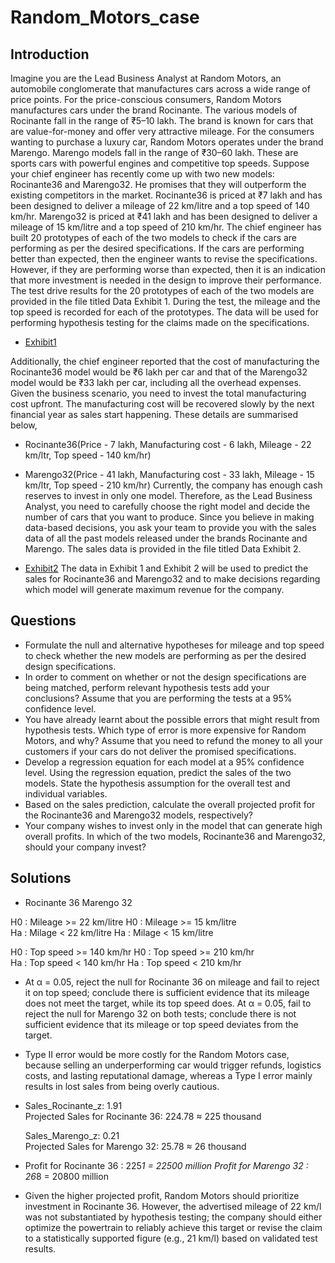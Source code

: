 # Random_Motors_case
## Introduction
Imagine you are the Lead Business Analyst at Random Motors, an automobile conglomerate that manufactures cars across a wide range of price points. For the price-conscious consumers, Random Motors manufactures cars under the brand Rocinante. The various models of Rocinante fall in the range of ₹5–10 lakh. The brand is known for cars that are value-for-money and offer very attractive mileage. For the consumers wanting to purchase a luxury car, Random Motors operates under the brand Marengo. Marengo models fall in the range of ₹30–60 lakh. These are sports cars with powerful engines and competitive top speeds.
Suppose your chief engineer has recently come up with two new models: Rocinante36 and Marengo32. He promises that they will outperform the existing competitors in the market.
Rocinante36 is priced at ₹7 lakh and has been designed to deliver a mileage of 22 km/litre and a top speed of 140 km/hr.
Marengo32 is priced at ₹41 lakh and has been designed to deliver a mileage of 15 km/litre and a top speed of 210 km/hr.
The chief engineer has built 20 prototypes of each of the two models to check if the cars are performing as per the desired specifications. If the cars are performing better than expected, then the engineer wants to revise the specifications. However, if they are performing worse than expected, then it is an indication that more investment is needed in the design to improve their performance. The test drive results for the 20 prototypes of each of the two models are provided in the file titled Data Exhibit 1. During the test, the mileage and the top speed is recorded for each of the prototypes. The data will be used for performing hypothesis testing for the claims made on the specifications.
- <a href="https://github.com/kumarnnaveen408/Quantitative_Techniques-Random_Motors-/blob/main/Exhibit%2B1%20(1).xlsx">Exhibit1</a>

Additionally, the chief engineer reported that the cost of manufacturing the Rocinante36 model would be ₹6 lakh per car and that of the Marengo32 model would be ₹33 lakh per car, including all the overhead expenses. Given the business scenario, you need to invest the total manufacturing cost upfront. The manufacturing cost will be recovered slowly by the next financial year as sales start happening. These details are summarised below,
- Rocinante36(Price - 7 lakh, Manufacturing cost - 6 lakh, Mileage - 22 km/ltr, Top speed - 140 km/hr)
- Marengo32(Price - 41 lakh, Manufacturing cost - 33 lakh, Mileage - 15 km/ltr, Top speed - 210 km/hr)
Currently, the company has enough cash reserves to invest in only one model. Therefore, as the Lead Business Analyst, you need to carefully choose the right model and decide the number of cars that you want to produce. Since you believe in making data-based decisions, you ask your team to provide you with the sales data of all the past models released under the brands Rocinante and Marengo. The sales data is provided in the file titled Data Exhibit 2.

- <a href="https://github.com/kumarnnaveen408/Quantitative_Techniques-Random_Motors-/blob/main/Exhibit%2B2.xlsx">Exhibit2</a>
The data in Exhibit 1 and Exhibit 2 will be used to predict the sales for Rocinante36 and Marengo32 and to make decisions regarding which model will generate maximum revenue for the company.
## Questions
- Formulate the null and alternative hypotheses for mileage and top speed to check whether the new models are performing as per the desired design specifications.
- In order to comment on whether or not the design specifications are being matched, perform relevant hypothesis tests add your conclusions? Assume that you are performing the tests at a 95% confidence level.
- You have already learnt about the possible errors that might result from hypothesis tests. Which type of error is more expensive for Random Motors, and why? Assume that you need to refund the money to all your customers if your cars do not deliver the promised specifications.
- Develop a regression equation for each model at a 95% confidence level. Using the regression equation, predict the sales of the two models. State the hypothesis assumption for the overall test and individual variables.
- Based on the sales prediction, calculate the overall projected profit for the Rocinante36 and Marengo32 models, respectively?
- Your company wishes to invest only in the model that can generate high overall profits. In which of the two models, Rocinante36 and Marengo32, should your company invest?

## Solutions
- Rocinante 36												         Marengo 32		
														
H0 :	Mileage  >= 22 km/litre									H0 :	Mileage >= 15 km/litre	
Ha  :	Milage < 22 km/litre										Ha  :	Milage < 15 km/litre	
																						
H0  :	Top speed >= 140 km/hr						      H0  :	Top speed >= 210 km/hr	
Ha  :	Top speed < 140 km/hr									  Ha  :	Top speed < 210 km/hr	
- At α = 0.05, reject the null for Rocinante 36 on mileage and fail to reject it on top speed; conclude there is sufficient evidence that its mileage does not meet the target, while its top speed does.​ 
At α = 0.05, fail to reject the null for Marengo 32 on both tests; conclude there is not sufficient evidence that its mileage or top speed deviates from the target.
- Type II error would be more costly for the Random Motors case, because selling an underperforming car would trigger refunds, logistics costs, and lasting reputational damage, whereas a Type I error mainly results in lost sales from being overly cautious.
- Sales_Rocinante_z:	1.91		
  Projected Sales for Rocinante 36:	224.78	≈  225 thousand
			
  Sales_Marengo_z:	0.21		
  Projected Sales for Marengo 32:	25.78	  ≈   26 thousand
- Profit for Rocinante 36 :			225*1 = 22500 million
  Profit for Marengo 32 :			  26*8 = 20800  million
- Given the higher projected profit, Random Motors should prioritize investment in Rocinante 36. However, the advertised mileage of 22 km/l was not substantiated by hypothesis testing; the company should either optimize the powertrain to reliably achieve this target or revise the claim to a statistically supported figure (e.g., 21 km/l) based on validated test results.



